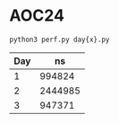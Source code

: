 # AOC24

`python3 perf.py day{x}.py`

| Day |   ns    |
|-----|---------|
|  1  |  994824 |
|  2  | 2444985 |
|  3  |  947371 |